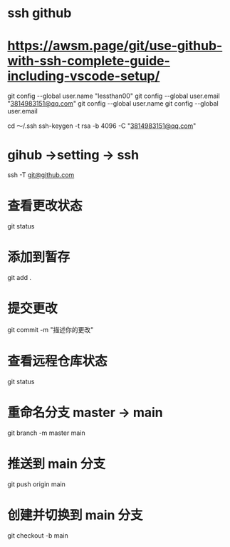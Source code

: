 # ssh github
# https://awsm.page/git/use-github-with-ssh-complete-guide-including-vscode-setup/
git config --global user.name "lessthan00"
git config --global user.email "3814983151@qq.com"
git config --global user.name
git config --global user.email

cd ～/.ssh
ssh-keygen -t rsa -b 4096 -C "3814983151@qq.com"

# gihub ->setting -> ssh
ssh -T git@github.com

# 查看更改状态
git status
# 添加到暂存
git add .
# 提交更改
git commit -m "描述你的更改"
# 查看远程仓库状态
git status
# 重命名分支 master -> main
git branch -m master main
# 推送到 main 分支
git push origin main
# 创建并切换到 main 分支
git checkout -b main
